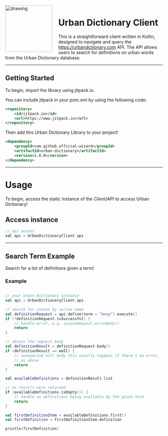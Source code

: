 <img align="left" src="https://upload.wikimedia.org/wikipedia/commons/f/f0/Urban_Dictionary_logo.svg" alt="drawing" width="150" style="margin-right: 20px;"/>

# Urban Dictionary Client
This is a straightforward client written in Kotlin, designed to navigate and query the https://urbandictionary.com API. The API allows users to search for definitions on urban words from the Urban Dictionary database.

---

## Getting Started

To begin, import the library using jitpack.io.

You can include jitpack in your pom.xml by using the following code:
```xml
<repository>
    <id>jitpack.io</id>
    <url>https://www.jitpack.io</url>
</repository>
```

Then add this Urban Dictionary Library to your project!

```xml
<dependency>
    <groupId>com.github.official-wizard</groupId>
    <artifactId>urban-dictionary</artifactId>
    <version>1.0.0</version>
</dependency>
```
---

# Usage
To begin, access the static instance of the Client/API to access Urban Dictionary!

## Access instance
```kotlin
// api access
val api = UrbanDictionaryClient.api
```

---

## Search Term Example
Search for a list of definitions given a term!

### Example
```kotlin

// your Urban Dictionary instance
val api = UrbanDictionaryClient.api

// search for issues by series name
val definitionRequest = api.define(term = "boop").execute()
if (!definitionRequest.isSuccessful) {
    // handle error, e.g. issuesRequest.errorBody() 
    return
}

// obtain the request body
val definitionResult = definitionRequest.body()
if (definitionResult == null) {
    // unexpected null body this usually happens if there's an error, 
    // as above
    return
}

val availableDefinitions = definitionResult.list

// no results were returned
if (availableDefinitions.isEmpty()) {
    // handle no definitions being available by the given term
    return
}

val firstDefinitionItem = availableDefinitions.first()
val firstDefinition = firstDefinitionItem.definition

println(firstDefinition)
```